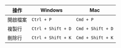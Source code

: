 

|操作                |Windows                   |Mac                      |
|--------------------|--------------------------|-------------------------|
|開啟檔案            |`Ctrl + P`                |`Cmd + P`                |
|複製行              |`Ctrl + Shift + D`        |`Cmd + Shift + D`        |
|刪除行              |`Ctrl + Shift + K`        |`Cmd + Shift + K`        |


